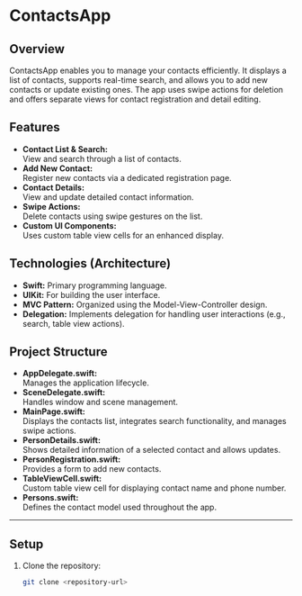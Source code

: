 # ContactsApp

## Overview
ContactsApp enables you to manage your contacts efficiently. It displays a list of contacts, supports real-time search, and allows you to add new contacts or update existing ones. The app uses swipe actions for deletion and offers separate views for contact registration and detail editing.

## Features
- **Contact List & Search:**  
  View and search through a list of contacts.
- **Add New Contact:**  
  Register new contacts via a dedicated registration page.
- **Contact Details:**  
  View and update detailed contact information.
- **Swipe Actions:**  
  Delete contacts using swipe gestures on the list.
- **Custom UI Components:**  
  Uses custom table view cells for an enhanced display.

## Technologies (Architecture)
- **Swift:** Primary programming language.
- **UIKit:** For building the user interface.
- **MVC Pattern:** Organized using the Model-View-Controller design.
- **Delegation:** Implements delegation for handling user interactions (e.g., search, table view actions).

## Project Structure
- **AppDelegate.swift:**  
  Manages the application lifecycle.
- **SceneDelegate.swift:**  
  Handles window and scene management.
- **MainPage.swift:**  
  Displays the contacts list, integrates search functionality, and manages swipe actions.
- **PersonDetails.swift:**  
  Shows detailed information of a selected contact and allows updates.
- **PersonRegistration.swift:**  
  Provides a form to add new contacts.
- **TableViewCell.swift:**  
  Custom table view cell for displaying contact name and phone number.
- **Persons.swift:**  
  Defines the contact model used throughout the app.

----------------------------------------------------------------------------------------------------------------
## Setup
1. Clone the repository:
   ```bash
   git clone <repository-url>
